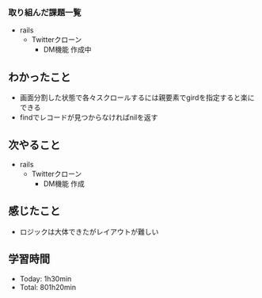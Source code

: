 ### 取り組んだ課題一覧
- rails
  - Twitterクローン
    - DM機能 作成中
## わかったこと
- 画面分割した状態で各々スクロールするには親要素でgirdを指定すると楽にできる
- findでレコードが見つからなければnilを返す
## 次やること
- rails
  - Twitterクローン
    - DM機能 作成
## 感じたこと
- ロジックは大体できたがレイアウトが難しい
## 学習時間
- Today: 1h30min
- Total: 801h20min